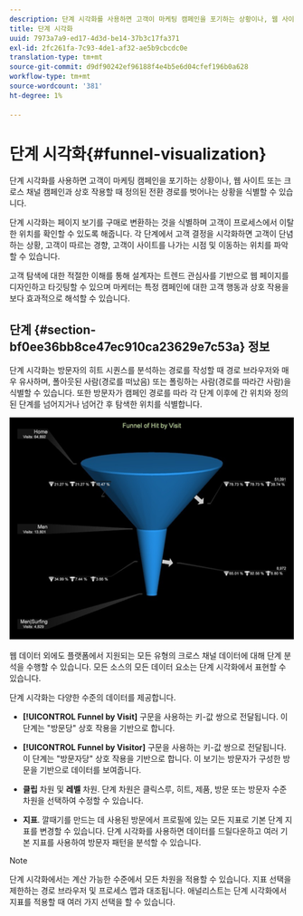 ```yaml
---
description: 단계 시각화를 사용하면 고객이 마케팅 캠페인을 포기하는 상황이나, 웹 사이트 또는 크로스 채널 캠페인과 상호 작용할 때 정의된 전환 경로를 벗어나는 상황을 식별할 수 있습니다.
title: 단계 시각화
uuid: 7973a7a9-ed17-4d3d-be14-37b3c17fa371
exl-id: 2fc261fa-7c93-4de1-af32-ae5b9cbcdc0e
translation-type: tm+mt
source-git-commit: d9df90242ef96188f4e4b5e6d04cfef196b0a628
workflow-type: tm+mt
source-wordcount: '381'
ht-degree: 1%

---
```


# 단계 시각화{#funnel-visualization}

단계 시각화를 사용하면 고객이 마케팅 캠페인을 포기하는 상황이나, 웹 사이트 또는 크로스 채널 캠페인과 상호 작용할 때 정의된 전환 경로를 벗어나는 상황을 식별할 수 있습니다.

단계 시각화는 페이지 보기를 구매로 변환하는 것을 식별하며 고객이 프로세스에서 이탈한 위치를 확인할 수 있도록 해줍니다. 각 단계에서 고객 결정을 시각화하면 고객이 단념하는 상황, 고객이 따르는 경향, 고객이 사이트를 나가는 시점 및 이동하는 위치를 파악할 수 있습니다.

고객 탐색에 대한 적절한 이해를 통해 설계자는 트렌드 관심사를 기반으로 웹 페이지를 디자인하고 타깃팅할 수 있으며 마케터는 특정 캠페인에 대한 고객 행동과 상호 작용을 보다 효과적으로 해석할 수 있습니다.

## 단계 {#section-bf0ee36bb8ce47ec910ca23629e7c53a} 정보

단계 시각화는 방문자의 히트 시퀀스를 분석하는 경로를 작성할 때 경로 브라우저와 매우 유사하며, 폴아웃된 사람(경로를 떠났음) 또는 폴링하는 사람(경로를 따라간 사람)을 식별할 수 있습니다. 또한 방문자가 캠페인 경로를 따라 각 단계 이후에 간 위치와 정의된 단계를 넘어지거나 넘어간 후 탐색한 위치를 식별합니다.

![](assets/funnel_visualization_capture_min.png)

웹 데이터 외에도 플랫폼에서 지원되는 모든 유형의 크로스 채널 데이터에 대해 단계 분석을 수행할 수 있습니다. 모든 소스의 모든 데이터 요소는 단계 시각화에서 표현할 수 있습니다.

단계 시각화는 다양한 수준의 데이터를 제공합니다.

* **[!UICONTROL Funnel by Visit]** 구문을 사용하는 키-값 쌍으로 전달됩니다. 이 단계는 &quot;방문당&quot; 상호 작용을 기반으로 합니다.
* **[!UICONTROL Funnel by Visitor]** 구문을 사용하는 키-값 쌍으로 전달됩니다. 이 단계는 &quot;방문자당&quot; 상호 작용을 기반으로 합니다. 이 보기는 방문자가 구성한 방문을 기반으로 데이터를 보여줍니다.
* **클립** 차원 및 **레벨** 차원. 단계 차원은 클릭스루, 히트, 제품, 방문 또는 방문자 수준 차원을 선택하여 수정할 수 있습니다.

* **지표**. 깔때기를 만드는 데 사용된 방문에서 프로필에 있는 모든 지표로 기본 단계 지표를 변경할 수 있습니다. 단계 시각화를 사용하면 데이터를 드릴다운하고 여러 기본 지표를 사용하여 방문자 패턴을 분석할 수 있습니다.

>[!NOTE]
>
>단계 시각화에서는 계산 가능한 수준에서 모든 차원을 적용할 수 있습니다. 지표 선택을 제한하는 경로 브라우저 및 프로세스 맵과 대조됩니다. 애널리스트는 단계 시각화에서 지표를 적용할 때 여러 가지 선택을 할 수 있습니다.
